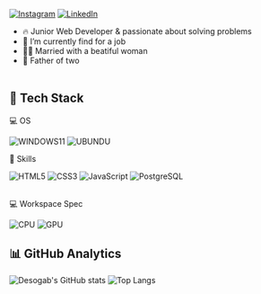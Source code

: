 [![Instagram](https://img.shields.io/badge/Instagram-E4405F?style=for-the-badge&logo=instagram&logoColor=white)](https://www.instagram.com/quemgabriel/)
[![LinkedIn](https://img.shields.io/badge/LinkedIn-0077B5?style=for-the-badge&logo=linkedin&logoColor=white)](https://www.linkedin.com/in/desouza-gabriel/)
- 🔥 Junior Web Developer & passionate about solving problems
- 🔭 I’m currently find for a job
- 👰🏻 Married with a beatiful woman
- 🐶 Father of two
<br></br>

## 🔨 Tech Stack

💻 OS

![WINDOWS11](https://img.shields.io/badge/Windows-0078D6?style=for-the-badge&logo=windows&logoColor=white)
![UBUNDU](https://img.shields.io/badge/Ubuntu-E95420?style=for-the-badge&logo=ubuntu&logoColor=white)

🚀 Skills

![HTML5](https://img.shields.io/badge/HTML5-E34F26?style=for-the-badge&logo=html5&logoColor=white)
![CSS3](https://img.shields.io/badge/CSS3-1572B6?style=for-the-badge&logo=css3&logoColor=white)
![JavaScript](https://img.shields.io/badge/JavaScript-323330?style=for-the-badge&logo=javascript&logoColor=F7DF1E)
![PostgreSQL](https://img.shields.io/badge/PostgreSQL-316192?style=for-the-badge&logo=postgresql&logoColor=white)
<br></br>

💻 Workspace Spec

![CPU](https://img.shields.io/badge/AMD-Ryzen_5_3600-ED1C24?style=for-the-badge&logo=amd&logoColor=white)
![GPU](https://img.shields.io/badge/NVIDIA-GTX1060-76B900?style=for-the-badge&logo=nvidia&logoColor=white)

## 📊 GitHub Analytics
![Desogab's GitHub stats](https://github-readme-stats.vercel.app/api?username=desogab&count_private=true&show_icons=true&theme=dark&icon_color=fff)
![Top Langs](https://github-readme-stats.vercel.app/api/top-langs/?username=desogab&layout=compact&card_width=445&bg_color=151515&text_color=fff&title_color=fff)
